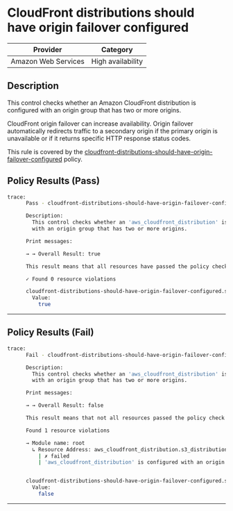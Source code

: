 # CloudFront distributions should have origin failover configured

| Provider            | Category          |
|---------------------|-------------------|
| Amazon Web Services | High availability |

## Description

This control checks whether an Amazon CloudFront distribution is configured with an origin group that has two or more origins.

CloudFront origin failover can increase availability. Origin failover automatically redirects traffic to a secondary origin if the primary origin is unavailable or if it returns specific HTTP response status codes.

This rule is covered by the [cloudfront-distributions-should-have-origin-failover-configured](https://github.com/hashicorp/policy-library-NIST-Policy-Set-for-AWS-Terraform/blob/main/policies/cloudfront/cloudfront-distributions-should-have-origin-failover-configured.sentinel) policy.

## Policy Results (Pass)
```bash
trace:
      Pass - cloudfront-distributions-should-have-origin-failover-configured.sentinel

      Description:
        This control checks whether an 'aws_cloudfront_distribution' is configured
        with an origin group that has two or more origins.

      Print messages:

      → → Overall Result: true

      This result means that all resources have passed the policy check for the policy cloudfront-distributions-should-have-origin-failover-configured.

      ✓ Found 0 resource violations

      cloudfront-distributions-should-have-origin-failover-configured.sentinel:52:1 - Rule "main"
        Value:
          true
```

---

## Policy Results (Fail)
```bash
trace:
      Fail - cloudfront-distributions-should-have-origin-failover-configured.sentinel

      Description:
        This control checks whether an 'aws_cloudfront_distribution' is configured
        with an origin group that has two or more origins.

      Print messages:

      → → Overall Result: false

      This result means that not all resources passed the policy check and the protected behavior is not allowed for the policy cloudfront-distributions-should-have-origin-failover-configured.

      Found 1 resource violations

      → Module name: root
        ↳ Resource Address: aws_cloudfront_distribution.s3_distribution
          | ✗ failed
          | 'aws_cloudfront_distribution' is configured with an origin group that has two or more origins. Refer to https://docs.aws.amazon.com/securityhub/latest/userguide/cloudfront-controls.html#cloudfront-4 for more details.


      cloudfront-distributions-should-have-origin-failover-configured.sentinel:52:1 - Rule "main"
        Value:
          false
```

---